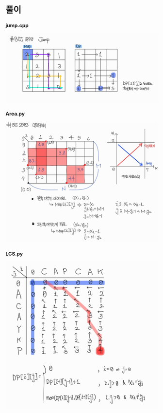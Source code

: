 # 풀이
### jump.cpp
![](https://github.com/Hyunjoon83/Algorithm_Study/blob/main/4%EC%A3%BC%EC%B0%A8%20%EC%8A%A4%ED%84%B0%EB%94%94/BOJ_1890%20(jump.cpp)%20%ED%92%80%EC%9D%B4.jpg)
### Area.py
![](https://github.com/Hyunjoon83/Algorithm_Study/blob/main/4%EC%A3%BC%EC%B0%A8%20%EC%8A%A4%ED%84%B0%EB%94%94/BOJ_1583%20(Area.py)%20%ED%92%80%EC%9D%B4.jpg)
### LCS.py
![](https://github.com/Hyunjoon83/Algorithm_Study/blob/main/4%EC%A3%BC%EC%B0%A8%20%EC%8A%A4%ED%84%B0%EB%94%94/BOJ_9251%20(LCS.py)%20%ED%92%80%EC%9D%B4.jpg)
